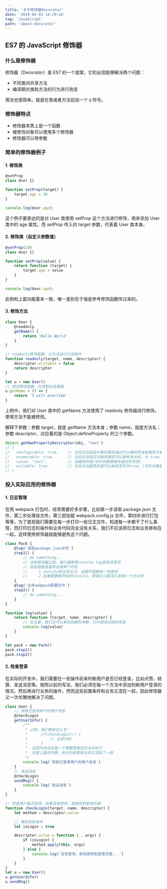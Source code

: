 ```yaml
---
title: '关于修饰器Decorator'
date: '2019-04-03 14:29:16'
tag: 'JavaScript'
path: 'about-decorator'
---
```


## ES7 的 JavaScript 修饰器

### 什么是修饰器

修饰器（Decorator）是 ES7 的一个提案，它的出现能够解决两个问题：

+ 不同类间共享方法
+ 编译期对类和方法的行为进行改变

用法也很简单。就是在类或者方法前加一个 `@` 符号。

### 修饰器特点

+ 修饰器本质上是一个函数
+ 被修饰对象可以使用多个修饰器
+ 修饰器可以带参数

### 简单的修饰器例子

#### 1. 修饰类

```javascript
@setProp
class User {}

function setProp(target) {
    target.age = 30
}

console.log(User.age);
```

这个例子要表达的是对 User 类使用 setProp 这个方法进行修饰，用来添加 User 类中的 age 属性。而 setProp 传入的 target 参数，代表着 User 类本身。

#### 2. 修饰类（自定义参数值）

```javascript
@setProp(20)
class User {}

function setProp(value) {
    return function (target) {
        target.age = value
    }
}

console.log(User.age);
```

此例和上面功能基本一致，唯一差别在于值是参考修饰函数传过来的。

#### 3. 修饰方法

```javascript
class User {
    @readonly
    getName() {
        return 'Hello World'
    }
}

// readonly修饰函数，对方法进行只读操作
function readonly(target, name, descriptor) {
    descriptor.writable = false
    return descriptor
}

let u = new User()
// 尝试修改函数，在控制台会报错
u.getName = () => {
    return 'I will override'
}
```

上例中，我们对 User 类中的 getName 方法使用了 readonly 修饰器进行修饰，使得方法不能被修改。

解释下参数：参数 target，就是 getName 方法本身；参数 name，就是方法名；参数 descriptor，对应着的是 Object.defineProperty 的三个参数。

```javascript
Object.getOwnPropertyDescriptor(obj, 'text')
// {
//   configurable: true,    // 当且仅当指定对象的属性描述可以被改变或者属性可被删除时，为true。
//   enumerable: true,      // 当且仅当指定对象的属性可以被枚举出时，为 true。
//   value: "text",         // 该属性的值(仅针对数据属性描述符有效)
//   writable: true         // 当且仅当属性的值可以被改变时为true。(仅针对数据属性描述有效)
// }
```

### 投入实际应用的修饰器

#### 1. 日志管理

在用 webpack 打包时，经常需要好多步骤，比如第一步读取 package.json 文件，第二步处理该文件，第三部加载 webpack.config.js 文件，第四步进行打包等等。为了直观我们需要在每一步打印一些日志文件，知道每一步都干了什么事情，而打印日志的操作和业务代码完全没有关系，我们不应该把日志和业务掺和在一起，这样使用修饰器就能够避免这个问题。

```javascript
class Pack {
    @log('读取package.json文件')
    step1() {
        // do something...
        // 没有修饰器之前，我们通常把console.log放到这里写
        // 放到函数里面写会有两个坏处
        //     1.console和业务无关，会破坏函数单一性原则
        //     2.如果要删除所有的console，那我们只能深入到每一个方法中
    }
    @log('合并webpack配置文件')
    step2() {
        // do something...
    }
}

function log(value) {
    return function (target, name, descriptor) {
        // 在这里，我们还可以拿到函数的参数，打印更加详细的信息
        console.log(value)
    }
}

let pack = new Pack()
pack.step1()
pack.step2()
```

#### 2. 检查登录

在实际的开发中，我们需要在一些操作前来判断用户是否已经登录，比如点赞、结算、发送消息等。按照以前的写法，我们必须在每一个方法中添加判断用户登录的情况，然后再进行业务的操作，然而这些前置条件和业务又混在一起，因此修饰器又一次优雅地解决了问题。

```javascript
class User {
    // 获取已登录用户的用户信息
    @checkLogin
    getUserInfo() {
        /**
         * 之前，我们都会这么写：
         *      if(checkLogin()) {
         *          // 业务代码
         *      }
         *  这段代码会在每一个需要登录的方法中执行
         *  还是上面的问题，执行的前提和业务又混到了一起
         */
        console.log('获取已登录用户的用户信息')
    }
    // 发送消息
    @checkLogin
    sendMsg() {
        console.log('发送消息')
    }
}

// 检查用户是否登录，如果没有登录，就跳转到登录页面
function checkLogin(target, name, descriptor) {
    let method = descriptor.value

    // 模拟判断条件
    let isLogin = true

    descriptor.value = function (...args) {
        if (isLogin) {
            method.apply(this, args)
        } else {
            console.log('没有登录，即将跳转到登录页面...')
        }
    }
}
let u = new User()
u.getUserInfo()
u.sendMsg()
```
